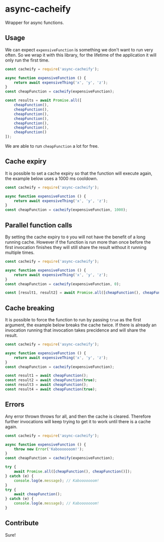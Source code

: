 # async-cacheify

Wrapper for async functions.

## Usage

We can expect `expensiveFunction` is something we don't want to run very often. So we wrap it with this library, for the lifetime of the application it will only run the first time.

```javascript
const cacheify = require('async-cacheify');

async function expensiveFunction () {
    return await expensiveThing('x', 'y', 'z');
}
const cheapFunction = cacheify(expensiveFunction);

const results = await Promise.all([
    cheapFunction(),
    cheapFunction(),
    cheapFunction(),
    cheapFunction(),
    cheapFunction(),
    cheapFunction(),
    cheapFunction()
]);
```

We are able to run `cheapFunction` a lot for free.

## Cache expiry

It is possible to set a cache expiry so that the function will execute again, the example below uses a 1000 ms cooldown.

```javascript
const cacheify = require('async-cacheify');

async function expensiveFunction () {
    return await expensiveThing('x', 'y', 'z');
}
const cheapFunction = cacheify(expensiveFunction, 1000);
```

## Parallel function calls

By setting the cache expiry to `0` you will not have the benefit of a long running cache. However if the function is run more than once before the first invocation finishes they will still share the result without it running multiple times.

```javascript
const cacheify = require('async-cacheify');

async function expensiveFunction () {
    return await expensiveThing('x', 'y', 'z');
}
const cheapFunction = cacheify(expensiveFunction, 0);

const [result1, result2] = await Promise.all([cheapFunction(), cheapFunction()]);
```

## Cache breaking

It is possible to force the function to run by passing `true` as the first argument, the example below breaks the cache twice. If there is already an invocation running that invocation takes precidence and will share the result.

```javascript
const cacheify = require('async-cacheify');

async function expensiveFunction () {
    return await expensiveThing('x', 'y', 'z');
}
const cheapFunction = cacheify(expensiveFunction);

const result1 = await cheapFunction();
const result2 = await cheapFunction(true);
const result3 = await cheapFunction();
const result4 = await cheapFunction(true);
```

## Errors

Any error thrown throws for all, and then the cache is cleared. Therefore further invocations will keep trying to get it to work until there is a cache again.

```javascript
const cacheify = require('async-cacheify');

async function expensiveFunction () {
    throw new Error('Kabooooooom!');
}
const cheapFunction = cacheify(expensiveFunction);

try {
    await Promise.all([cheapFunction(), cheapFunction()]);
} catch (e) {
    console.log(e.message); // Kabooooooom!
}
try {
    await cheapFunction();
} catch (e) {
    console.log(e.message); // Kabooooooom!
}
```

## Contribute

Sure!
